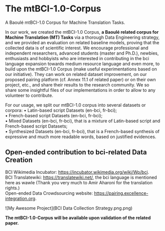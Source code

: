 # The mtBCI-1.0-Corpus
A Baoulé mtBCI-1.0 Corpus for Machine Translation Tasks.

In our work, we created the mtBCI-1.0 Corpus, **a Baoulé related corpus for Machine Translation (MT) Tasks** via a thorough Data Engineering strategy, and we provided an evaluation on related baseline models, proving that the collected data is of scientific interest. 
We encourage professional and independent researchers, advanced students (master and Ph.D.), newbies, enthusiasts and hobbyists who are interested in contributing in the bci language expansion towards medium resource language and even more, to build upon the mtBCI-1.0 Corpus (make useful experimentations based on our initiative). They can work on related dataset improvement, on our proposed pairing platform (cf. Annex 11.1 of related paper) or on their own project, etc., and share their results to the research community. 
We so share some insightful files of our implementations in order to allow to any volunteer to contribute. 

For our usage, we split our mtBCI-1.0 corpus into several datasets or corpora: 
•	Latin-based script Datasets (en-bci, fr-bci); <br/>
•	French-based script Datasets (en-bci, fr-bci); <br/>
•	Mixed Datasets (en-bci, fr-bci), that is a mixture of Latin-based script and French-based script Datasets; <br/>
•	Synthesized Datasets (en-bci, fr-bci), that is a French-based synthesis of expressive and much more readable words, based on justified evidences. <br/>

## Open-ended contribution to bci-related Data Creation  <br/>
BCI Wikimedia Incubator: https://incubator.wikimedia.org/wiki/Wp/bci.  <br/>
BCI Translatewiki: https://translatewiki.net/, the bci language is mentioned here as wawle (Thank you very much to Amir Aharoni for the translation rights.)  <br/>
Open-ended Data Crowdsourcing website: https://pairing.excellence-integration.org. <br/>

![My Awesome Project](BCI Data Collection Strategy.png.png)

**The mtBCI-1.0-Corpus will be available upon validation of the related paper.**
